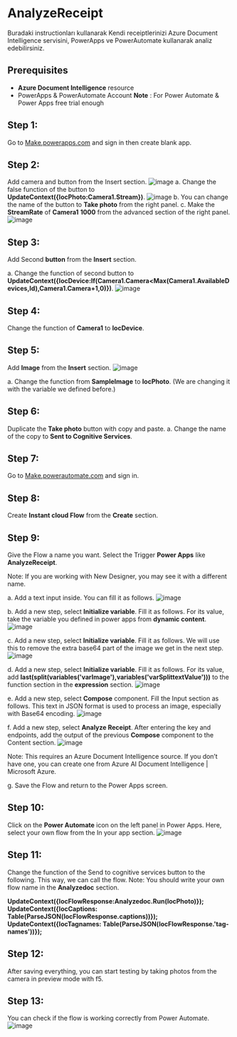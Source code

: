 # AnalyzeReceipt

Buradaki instructionları kullanarak Kendi receiptlerinizi Azure Document Intelligence servisini, PowerApps ve PowerAutomate kullanarak analiz edebilirsiniz.

## Prerequisites
- **Azure Document Intelligence** resource
- PowerApps & PowerAutomate Account
**Note** : For Power Automate & Power Apps free trial enough

## Step 1: 
Go to [Make.powerapps.com](http://Make.powerapps.com) and sign in then create blank app.

## Step 2:
Add camera and button from the Insert section.
![image](https://github.com/user-attachments/assets/90d0afa3-d0dc-48a8-ac98-47e30579b68a)
a. Change the false function of the button to **UpdateContext({locPhoto:Camera1.Stream})**.
  ![image](https://github.com/user-attachments/assets/9472f771-6b8f-4723-b400-aadb6ace6086)
b. You can change the name of the button to **Take photo** from the right panel.
c. Make the **StreamRate** of **Camera1** **1000** from the advanced section of the right panel.
![image](https://github.com/user-attachments/assets/052af6fa-3f71-493f-938b-5f0fe9a40041)



## Step 3:
Add Second **button** from the **Insert** section.

a. Change the function of second button to **UpdateContext({locDevice:If(Camera1.Camera<Max(Camera1.AvailableDevices,Id),Camera1.Camera+1,0)})**.
![image](https://github.com/user-attachments/assets/7b7e72c6-5a65-447a-8642-e34475019442)

## Step 4:
Change the function of **Camera1** to **locDevice**.

## Step 5:
Add **Image** from the **Insert** section.
![image](https://github.com/user-attachments/assets/1b0aaa06-9074-4c8d-9cbe-a9dafcba2dea)

a. Change the function from **SampleImage** to **locPhoto**. (We are changing it with the variable we defined before.)

## Step 6:
Duplicate the **Take photo** button with copy and paste.
a. Change the name of the copy to **Sent to Cognitive Services**.

## Step 7:
Go to  [Make.powerautomate.com](https://make.powerautomate.com/) and sign in.

## Step 8:
Create **Instant cloud Flow** from the **Create** section.

## Step 9:
Give the Flow a name you want. Select the Trigger **Power Apps** like **AnalyzeReceipt**.

Note: If you are working with New Designer, you may see it with a different name.

a. Add a text input inside. You can fill it as follows.
![image](https://github.com/user-attachments/assets/48542c5a-2797-4e30-b944-410d959526b4)

b. Add a new step, select **Initialize variable**. Fill it as follows. For its value, take the variable you defined in power apps from **dynamic content**.
![image](https://github.com/user-attachments/assets/d4c5e72d-cf36-42c8-a645-0d2d016e7730)

c. Add a new step, select **Initialize variable**. Fill it as follows. We will use this to remove the extra base64 part of the image we get in the next step.
![image](https://github.com/user-attachments/assets/ff928cbb-b128-4ae9-b845-f7abd3a16b88)

d. Add a new step, select **Initialize variable**. Fill it as follows. For its value, add **last(split(variables('varImage'),variables('varSplittextValue')))** to the function section in the **expression** section.
![image](https://github.com/user-attachments/assets/eb9ffa9f-8eca-4683-8459-5e35417652ad)

e. Add a new step, select **Compose** component. Fill the Input section as follows. This text in JSON format is used to process an image, especially with Base64 encoding.
![image](https://github.com/user-attachments/assets/7fe8e96e-43f4-47ff-81de-38d848f6e634)


f. Add a new step, select **Analyze Receipt**. After entering the key and endpoints, add the output of the previous **Compose** component to the Content section.
![image](https://github.com/user-attachments/assets/bc3c3155-f4dc-4e7e-a88e-d3972151df63)

Note: This requires an Azure Document Intelligence source. If you don’t have one, you can create one from Azure AI Document Intelligence | Microsoft Azure.

g. Save the Flow and return to the Power Apps screen.

## Step 10:
Click on the **Power Automate** icon on the left panel in Power Apps. Here, select your own flow from the In your app section.
![image](https://github.com/user-attachments/assets/bb1ac0a4-2b96-413a-b8eb-cccc49861daf)


## Step 11:
Change the function of the Send to cognitive services button to the following. This way, we can call the flow.
Note: You should write your own flow name in the **Analyzedoc** section.

**UpdateContext({locFlowResponse:Analyzedoc.Run(locPhoto)});**
**UpdateContext({locCaptions: Table(ParseJSON(locFlowResponse.captions))});**
**UpdateContext({locTagnames: Table(ParseJSON(locFlowResponse.'tag-names'))});**

## Step 12:
After saving everything, you can start testing by taking photos from the camera in preview mode with f5.

## Step 13: 
You can check if the flow is working correctly from Power Automate.
![image](https://github.com/user-attachments/assets/4da2b281-0ff8-4801-b5be-2a20b936d9f1)

